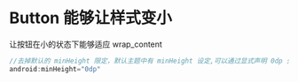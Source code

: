 





# Button 能够让样式变小 

让按钮在小的状态下能够适应 wrap_content

```java
//去掉默认的 minHeight 限定，默认主题中有 minHeight 设定,可以通过显式声明 0dp 处理
android:minHeight="0dp"
```

